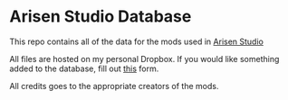 # Arisen Studio Database
This repo contains all of the data for the mods used in [Arisen Studio](https://github.com/ohhsodead/Arisen-Mods)

All files are hosted on my personal Dropbox. If you would like something added to the database, fill out [this](https://docs.google.com/forms/d/e/1FAIpQLScbeLBheZWjAp03d281pQHL2RvU93SLx2UXQZddx8i2nS2JmA/viewform) form.

All credits goes to the appropriate creators of the mods.
